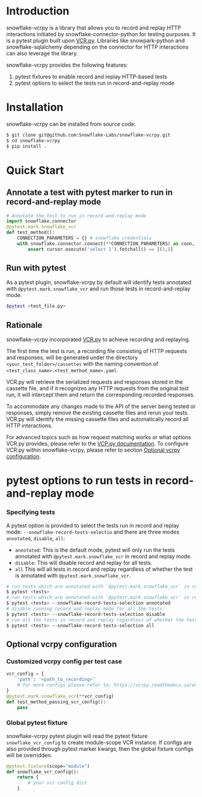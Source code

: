 # Introduction

snowflake-vcrpy is a library that allows you to record and replay HTTP interactions initiated by
snowflake-connector-python for testing purposes. It is a pytest plugin built upon [VCR.py][vcrpy].
Libraries like snowpark-python and snowflake-sqlalchemy depending
on the connector for HTTP interactions can also leverage the library.

snowflake-vcrpy provides the following features:

1. pytest fixtures to enable record and replay HTTP-based tests
2. pytest options to select the tests run in record-and-replay mode


# Installation

snowflake-vcrpy can be installed from source code:

```bash
$ git clone git@github.com:Snowflake-Labs/snowflake-vcrpy.git
$ cd snowflake-vcrpy
$ pip install .
```

# Quick Start

## Annotate a test with pytest marker to run in record-and-replay mode

```python
# Annotate the test to run in record-and-replay mode
import snowflake.connector
@pytest.mark.snowflake_vcr
def test_method():
    CONNECTION_PARAMETERS = {} # snowflake credentials
    with snowflake.connector.connect(**CONNECTION_PARAMETERS) as conn, conn.cursor() as cursor:
        assert cursor.execute('select 1').fetchall() == [(1,)]
```


## Run with pytest

As a pytest plugin, snowflake-vcrpy by default will identify tests annotated with `@pytest.mark.snowflake_vcr`
and run those tests in record-and-replay mode.

```bash
$pytest <test_file.py>
```

## Rationale

snowflake-vcrpy incorporated [VCR.py][vcrpy] to achieve recording and replaying.

The first time the test is run, a recording file consisting of HTTP requests and responses, will be generated under the directory `<your_test_folder>/cassettes` with the naming convention of `<test_class_name>.<test_method_name>.yaml`.

VCR.py will retrieve the serialized requests and responses stored in the cassette file, and if it recognizes any HTTP requests from the original test run, it will intercept them and return the corresponding recorded responses.

To accommodate any changes made to the API of the server being tested or responses, simply remove the existing cassette files and rerun your tests. VCR.py will identify the missing cassette files and automatically record all HTTP interactions.

For advanced topics such as how request matching works or what options VCR.py provides, please refer to the [VCP.py documentation][vcrpy-doc]. To configure VCR.py within snowflake-vcrpy, please refer to section [Optional vcrpy configuration](#optional-vcrpy-configuration).

# pytest options to run tests in record-and-replay mode


### Specifying tests

A pytest option is provided to select the tests run in record and replay mode: `--snowflake-record-tests-selectio` and there are three modes `annotated`, `disable`, `all`:

- `annotated`: This is the default mode, pytest will only run the tests annotated with `@pytest.mark.snowflake_vcr` in record and replay mode.
- `disable`: This will disable record and replay for all tests.
- `all` This will all tests in record and replay regardless of whether the test is annotated with `@pytest.mark.snowflake_vcr`.

```bash
# run tests which are annotated with `@pytest.mark.snowflake_vcr` in record and replay, this is the default mode
$ pytest <tests>
# run tests which are annotated with `@pytest.mark.snowflake_vcr` in record and replay, with explicitly setting the default mode
$ pytest <tests> --snowflake-record-tests-selection annotated
# disable running record and replay mode for all the tests
$ pytest <tests> --snowflake-record-tests-selection disable
# run all the tests in record and replay regardless of whether the tests are being annotated with `@pytest.mark.snowflake_vcr`
$ pytest <tests> --snowflake-record-tests-selection all
```


## Optional vcrpy configuration

### Customized vcrpy config per test case

```python
vcr_config = {
    'path': '<path_to_recording>'
    # for more configs please refer to: https://vcrpy.readthedocs.io/en/latest/configuration.html
}
@pytest.mark.snowflake_vcr(**vcr_config)
def test_method_passing_vcr_config():
    pass
```

### Global pytest fixture

snowflake-vcrpy pytest plugin will read the pytest fixture `snowflake_vcr_config` to create module-scope
VCR instance. If configs are also provided through pytest marker kwargs, then
the global fixture configs will be overridden.

```python
@pytest.fixture(scope="module")
def snowflake_vcr_config():
    return {
        # your vcr config dict
    }
```


<!-- LINKS -->
[vcrpy]: https://github.com/kevin1024/vcrpy
[vcrpy-doc]: https://vcrpy.readthedocs.io/en/latest/index.html
